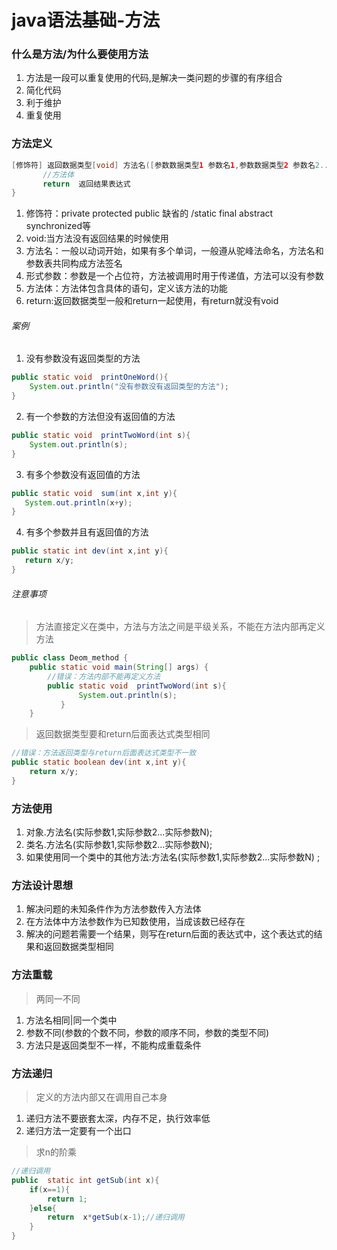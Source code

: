 # java语法基础-方法

### 什么是方法/为什么要使用方法
1. 方法是一段可以重复使用的代码,是解决一类问题的步骤的有序组合
2. 简化代码
3. 利于维护
4. 重复使用

### 方法定义
``` java
[修饰符] 返回数据类型[void] 方法名([参数数据类型1 参数名1,参数数据类型2 参数名2...参数数据类型N 参数名N]){
       //方法体
       return  返回结果表达式
}
```
1.  修饰符：private protected  public 缺省的 /static final abstract synchronized等
2.  void:当方法没有返回结果的时候使用
3.  方法名：一般以动词开始，如果有多个单词，一般遵从驼峰法命名，方法名和参数表共同构成方法签名
4.  形式参数：参数是一个占位符，方法被调用时用于传递值，方法可以没有参数
5.  方法体：方法体包含具体的语句，定义该方法的功能
6.  return:返回数据类型一般和return一起使用，有return就没有void
###### 案例
1. 没有参数没有返回类型的方法
``` java
public static void  printOneWord(){
    System.out.println("没有参数没有返回类型的方法");
}
```
2. 有一个参数的方法但没有返回值的方法
``` java
public static void  printTwoWord(int s){
    System.out.println(s);
}
```
3. 有多个参数没有返回值的方法
``` java
public static void  sum(int x,int y){
   System.out.println(x+y);
}
```
4. 有多个参数并且有返回值的方法
``` java
public static int dev(int x,int y){
   return x/y;
}
```
###### 注意事项
>  方法直接定义在类中，方法与方法之间是平级关系，不能在方法内部再定义方法
``` java
public class Deom_method {
    public static void main(String[] args) {
        //错误：方法内部不能再定义方法
        public static void  printTwoWord(int s){
               System.out.println(s);
           }
    }
```
>  返回数据类型要和return后面表达式类型相同
``` java
//错误：方法返回类型与return后面表达式类型不一致
public static boolean dev(int x,int y){
    return x/y;
}
```
### 方法使用
1. 对象.方法名(实际参数1,实际参数2...实际参数N);
2. 类名.方法名(实际参数1,实际参数2...实际参数N);
3. 如果使用同一个类中的其他方法:方法名(实际参数1,实际参数2...实际参数N) ;

### 方法设计思想
1. 解决问题的未知条件作为方法参数传入方法体
2. 在方法体中方法参数作为已知数使用，当成该数已经存在
3. 解决的问题若需要一个结果，则写在return后面的表达式中，这个表达式的结果和返回数据类型相同

### 方法重载
> 两同一不同

1. 方法名相同|同一个类中
2. 参数不同(参数的个数不同，参数的顺序不同，参数的类型不同)
3. 方法只是返回类型不一样，不能构成重载条件

### 方法递归
>  定义的方法内部又在调用自己本身

1. 递归方法不要嵌套太深，内存不足，执行效率低
2. 递归方法一定要有一个出口

> 求n的阶乘
``` java
//递归调用
public  static int getSub(int x){
    if(x==1){
        return 1;
    }else{
        return  x*getSub(x-1);//递归调用
    }
}
```

